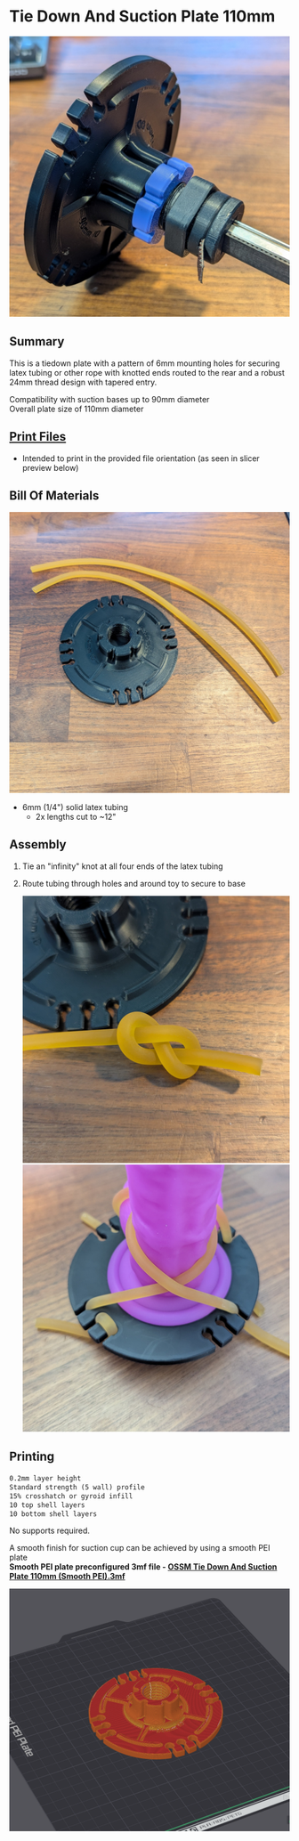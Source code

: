 # Tie Down And Suction Plate 110mm
![](Images/Photos/Complete.jpg)

## Summary   
This is a tiedown plate with a pattern of 6mm mounting holes for securing latex tubing or other rope with knotted ends routed to the rear and a robust 24mm thread design with tapered entry.  

Compatibility with suction bases up to 90mm diameter  
Overall plate size of 110mm diameter

## [Print Files](Files/)  
 - Intended to print in the provided file orientation (as seen in slicer preview below)  

## Bill Of Materials
![](Images/Photos/Parts1.jpg)

  - 6mm (1/4") solid latex tubing 
    - 2x lengths cut to ~12"

## Assembly

1. Tie an "infinity" knot at all four ends of the latex tubing
2. Route tubing through holes and around toy to secure to base  

    ![](Images/Photos/Assembly1.jpg)
    ![](Images/Photos/Assembly2.jpg)

## Printing
    0.2mm layer height
    Standard strength (5 wall) profile
    15% crosshatch or gyroid infill
    10 top shell layers
    10 bottom shell layers
  
No supports required.

A smooth finish for suction cup can be achieved by using a smooth PEI plate  
**Smooth PEI plate preconfigured 3mf file - [OSSM Tie Down And Suction Plate 110mm (Smooth PEI).3mf](Files/Preconfigured%203mf%20Files/)**  

![](Images/Print/Print.png)  
